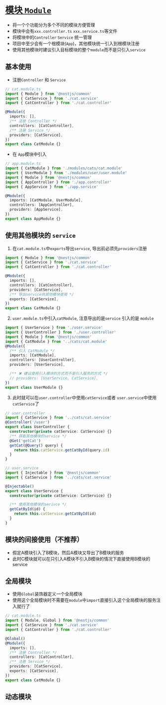 # [模块 `Module`]('[text](https://docs.nestjs.cn/10/modules)')

- 将一个个功能分为多个不同的模块方便管理
- 模块中会有`xxx.controller.ts` `xxx.service.ts`等文件
- 将模块中的`Controller` `Service` 统一管理
- 项目中至少会有一个根模块(`App`)，其他模块统一引入到根模块注册
- 使用其他模块时建议引入目标模块的整个`module`而不是只引入`service`

## 基本使用
* 注册`Controller` 和 `Service`

```ts
// cat.module.ts
import { Module } from '@nestjs/common'
import { CatService } from './cat.service'
import { CatController } from './cat.controller'

@Module({
  imports: [],
  /** 注册 Controller */
  controllers: [CatController],
  /** 注册 Service */
  providers: [CatService],
})
export class CatModule {}
```

* 在 `App`模块中引入
```ts
// app.module.ts
import { CatModule } from './modules/cats/cat.module'
import { UserModule } from './modules/user/user.module'
import { Module } from '@nestjs/common'
import { AppController } from './app.controller'
import { AppService } from './app.service'

@Module({
  imports: [CatModule, UserModule],
  controllers: [AppController],
  providers: [AppService],
})
export class AppModule {}
```

## 使用其他模块的 `service`
1. 在`cat.module.ts`中`exports`导出`service`, 导出前必须先`providers`注册
```ts
import { Module } from '@nestjs/common'
import { CatService } from './cat.service'
import { CatController } from './cat.controller'

@Module({
  imports: [],
  controllers: [CatController],
  providers: [CatService],
  /** 导出service供其他模块使用 */
  exports: [CatService],
})
export class CatModule {}
```
2. `user.module.ts`中引入`catModule`, 注意导出的是`service` 引入的是 `module`
```ts
import { UserService } from './user.service'
import { UserController } from './user.controller'
import { Module } from '@nestjs/common'
import { CatModule } from '../cats/cat.module'
@Module({
  /** 引入 CatModule */
  imports: [CatModule],
  controllers: [UserController],
  providers: [UserService],

  /** ✖ 建议使用引入模块的方式而不是引入服务的方式 */
  // providers: [UserService, CatService],
})
export class UserModule {}
```

3. 此时就可以在`user.controller`中使用`catService`或者 `user.service`中使用`catService`了
```ts
// user.controller
import { CatService } from '../cats/cat.service'
@Controller('/user')
export class UserController {
  constructor(private catService: CatService) {}
  /** 获取其他模块的service */
  @Get('getCat')
  getCat(@Query() query) {
    return this.catService.getCatById(query.id)
  }
}

// user.service
import { Injectable } from '@nestjs/common'
import { CatService } from '../cats/cat.service'

@Injectable()
export class UserService {
  constructor(private catService: CatService) {}

  /** 使用其他模块的serivce */
  getCatById(id) {
    return this.catService.getCatById(id)
  }
}
```

## 模块的间接使用（不推荐）
* 假定A模块引入了B模块，然后A模块又导出了B模块的服务
* 此时C模块就可以在只引入A模块不引入B模块的情况下直接使用B模块的service

## 全局模块
* 使用`Global`装饰器定义一个全局模块
* 使用这个全局模块时不需要在`module`中`import`直接引入这个全局模块的服务注入就行了
```ts
// cat.module.ts
import { Module, Global } from '@nestjs/common'
import { CatService } from './cat.service'
import { CatController } from './cat.controller'

@Global()
@Module({
  imports: [],
  /** 注册 Controller */
  controllers: [CatController],
  /** 注册 Service */
  providers: [CatService],
  exports: [CatService],
})
export class CatModule {}
```

## 动态模块